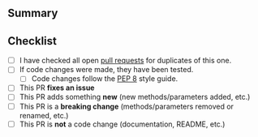 <!--
Add discord.py-style checklist just for ease of having a summary of changes
https://github.com/Rapptz/discord.py/pull/6179
-->

## Summary

<!-- What is this pull request for? Does it resolve any open issues? -->

## Checklist

<!-- Add an x inside [ ] to check that item off, like this: [x] -->

- [ ] I have checked all open [pull requests](https://github.com/lukadd16/NBC-Boterator/pulls) for duplicates of this one.
- [ ] If code changes were made, they have been tested.
    - [ ] Code changes follow the [PEP 8](https://www.python.org/dev/peps/pep-0008/) style guide.
- [ ] This PR **fixes an issue**
- [ ] This PR adds something **new** (new methods/parameters added, etc.)
- [ ] This PR is a **breaking change** (methods/parameters removed or renamed, etc.)
- [ ] This PR is **not** a code change (documentation, README, etc.)
